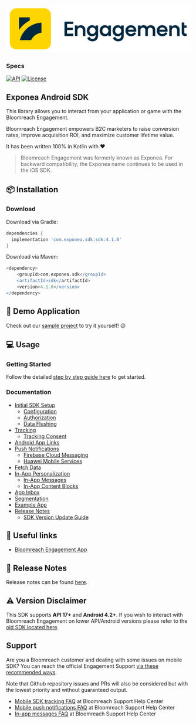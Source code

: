 <p align="center">
  <img src="./Documentation/images/logo_engagement.png?raw=true" alt="Bloomreach Engagement"/>
</p>

### Specs
[![API](https://img.shields.io/badge/API-17%2B-yellow.svg?style=flat)](https://android-arsenal.com/api?level=17)
[![License](https://img.shields.io/badge/License-MIT-yellow.svg)](https://opensource.org/licenses/MIT)

## Exponea Android SDK

This library allows you to interact from your application or game with the Bloomreach Engagement.

Bloomreach Engagement empowers B2C marketers to raise conversion rates, improve acquisition ROI, and maximize customer lifetime value.

It has been written 100% in Kotlin with ❤️

> 
> Bloomreach Engagement was formerly known as Exponea. For backward compatibility, the Exponea name continues to be used in the iOS SDK.

## 📦 Installation

### Download

Download via Gradle:

```groovy
dependencies {
  implementation 'com.exponea.sdk:sdk:4.1.0'
}
```

Download via Maven:

```groovy
<dependency>
    <groupId>com.exponea.sdk</groupId>
    <artifactId>sdk</artifactId>
    <version>4.1.0</version>
</dependency>
```

## 📱 Demo Application

Check out our [sample project](https://github.com/exponea/exponea-android-sdk/tree/master/app) to try it yourself! 😉

## 💻 Usage

### Getting Started

Follow the detailed [step by step guide here](https://documentation.bloomreach.com/engagement/docs/android-sdk-setup) to get started.

### Documentation

- [Initial SDK Setup](https://documentation.bloomreach.com/engagement/docs/android-sdk-setup)
  - [Configuration](https://documentation.bloomreach.com/engagement/docs/android-sdk-configuration)
  - [Authorization](https://documentation.bloomreach.com/engagement/docs/android-sdk-authorization)
  - [Data Flushing](https://documentation.bloomreach.com/engagement/docs/android-sdk-data-flushing)
- [Tracking](https://documentation.bloomreach.com/engagement/docs/android-sdk-tracking)
  - [Tracking Consent](https://documentation.bloomreach.com/engagement/docs/android-sdk-tracking-consent)
- [Android App Links](https://documentation.bloomreach.com/engagement/docs/android-sdk-app-links)
- [Push Notifications](https://documentation.bloomreach.com/engagement/docs/android-sdk-push-notifications)
  - [Firebase Cloud Messaging](https://documentation.bloomreach.com/engagement/docs/android-sdk-firebase)
  - [Huawei Mobile Services](https://documentation.bloomreach.com/engagement/docs/android-sdk-huawei)
- [Fetch Data](https://documentation.bloomreach.com/engagement/docs/android-sdk-fetch-data)
- [In-App Personalization](https://documentation.bloomreach.com/engagement/docs/android-sdk-in-app-personalization)
  - [In-App Messages](https://documentation.bloomreach.com/engagement/docs/android-sdk-in-app-messages)
  - [In-App Content Blocks](https://documentation.bloomreach.com/engagement/docs/android-sdk-in-app-content-blocks)
- [App Inbox](https://documentation.bloomreach.com/engagement/docs/android-sdk-app-inbox)
- [Segmentation](https://documentation.bloomreach.com/engagement/docs/android-sdk-segmentation)
- [Example App](https://documentation.bloomreach.com/engagement/docs/android-sdk-example-app)
- [Release Notes](https://documentation.bloomreach.com/engagement/docs/android-sdk-release-notes)
   - [SDK Version Update Guide](https://documentation.bloomreach.com/engagement/docs/android-sdk-version-update)

## 🔗 Useful links

* [Bloomreach Engagement App](https://app.exponea.com/login)

## 📝 Release Notes

Release notes can be found [here](https://documentation.bloomreach.com/engagement/docs/android-sdk-release-notes).

## ⚠️ Version Disclaimer

This SDK supports **API 17+** and **Android 4.2+**. If you wish to interact with Bloomreach Engagement on lower API/Android versions please refer to the [old SDK located here](https://github.com/infinario/android-sdk).

## Support

Are you a Bloomreach customer and dealing with some issues on mobile SDK? You can reach the official Engagement Support [via these recommended ways](https://documentation.bloomreach.com/engagement/docs/engagement-support#contacting-the-support).

Note that Github repository issues and PRs will also be considered but with the lowest priority and without guaranteed output.

- [Mobile SDK tracking FAQ](https://support.bloomreach.com/hc/en-us/articles/18153058904733-Mobile-SDK-tracking-FAQ) at Bloomreach Support Help Center
- [Mobile push notifications FAQ](https://support.bloomreach.com/hc/en-us/articles/18152713374877-Mobile-Push-Notifications-FAQ) at Bloomreach Support Help Center
- [In-app messages FAQ](https://support.bloomreach.com/hc/en-us/articles/18152718785437-In-App-Messages-FAQ) at Bloomreach Support Help Center
